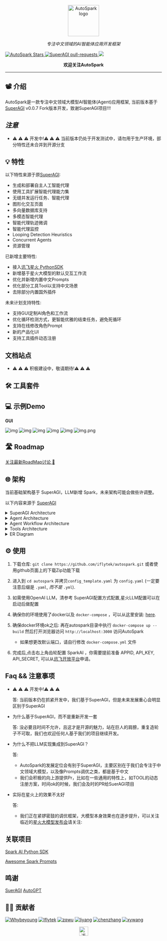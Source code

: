<p align="center">
  <a href="https://superagi.com//#gh-light-mode-only">
    <img src="gui/public/images/SVGfile/AutoSpark-logo-05.svg" width="100px" alt="AutoSpark logo" />
  </a>

</p>

<p align="center"><i>专注中文领域的AI智能体应用开发框架</i></p>





<a href="https://github.com/iflytek/autospark" target="blank">
<img src="https://img.shields.io/github/stars/iflytek/autospark?style=for-the-badge" alt="AutoSpark Stars"/>
</a>
<a href="https://github.com/iflytek/autospark/pulls" target="blank">
<img src="https://img.shields.io/github/issues-pr/iflytek/autospark?style=for-the-badge" alt="SuperAGI pull-requests"/>
</a>
<a href='https://github.com/iflytek/autospark//releases'>
<img src='https://img.shields.io/github/release/iflytek/autospark?&label=Latest&style=for-the-badge'>
</a>
<p align="center"><b>欢迎关注AutoSpark </b></p>

<hr>

## 📽 介绍

AutoSpark是一款专注中文领域大模型AI智能体(Agent)应用框架, 当前版本基于[SuperAGI](https://github.com/TransformerOptimus/SuperAGI) v0.0.7 Fork版本开发，致谢SuperAGI项目!!!

##   ***注意***
* ⚠️ ⚠️ ⚠️ 开发中!⚠️ ⚠️ ⚠️ 
当前版本仍处于开发测试中，请勿用于生产环境，部分特性还未合并到开源分支

## 💡 特性

以下特性来源于原[SuperAGI](https://github.com/TransformerOptimus/SuperAGI):

- 生成和部署自主人工智能代理
- 使用工具扩展智能代理能力集
- 无缝并发运行任务、智能代理
- 图形化交互页面
- 多向量数据库支持
- 多模态智能代理
- 智能代理轨迹微调
- 智能代理监控
- Looping Detection Heuristics 
- Concurrent Agents
- 资源管理

已新增主要特性:

- 接入[讯飞星火 PythonSDK](https://github.com/iflytek/spark-ai-python)
- 新增基于星火大模型的默认交互工作流
- 优化并新增内置中文Prompts
- 优化部分工具Tool以支持中文场景
- 去除部分内置国外插件


未来计划支持特性:

- 支持GUI定制AI角色和工作流
- 优化循环检测方式，更智能优雅的结束任务，避免死循环
- 支持在线修改角色Prompt
- 新的产品化UI
- 支持工具插件动态注册

## 文档站点
* ⚠️ ⚠️ ⚠️ 积极建设中，敬请期待!⚠️ ⚠️ ⚠️ 


## 🛠 工具套件


## 💻 示例Demo

[//]: # (**CLI View**)

**GUI**

![img](docs/imgs/spark_desk.png)
![img](docs/imgs/spark_login.png)
![img](docs/imgs/spark_marketPlace.png)
![img](docs/imgs/tool_kit.png)
![img](docs/imgs/new_agent.png)
![img.png](docs/imgs/run_process.png)


## 🛣 Roadmap
[关注最新RoadMap讨论 🔗](https://github.com/iflytek/AutoSpark/discussions/1)


<a id="architecture">

## 🌐 架构

当前基础架构基于 SuperAGI，LLM新增 Spark，未来架构可能会做些许调整。

以下内容来源于 [SuperAGI](https://superagi.com)

</a>
<details>
<summary>SuperAGI Architecture</summary>

![SuperAGI Architecture](https://superagi.com/wp-content/uploads/2023/06/SuperAGI-Architecture.png)
</details>

<details>
<summary>Agent Architecture</summary>

![Agent Architecture](https://superagi.com/wp-content/uploads/2023/06/Agent-Architecture.png)
</details>

<details>
<summary>Agent Workflow Architecture</summary>

![Agent Workflow Architecture](https://superagi.com/wp-content/uploads/2023/06/Agent-Workflow.png)
</details>

<details>
<summary>Tools Architecture</summary>

![Tools Architecture](https://superagi.com/wp-content/uploads/2023/06/Tool-Architecture.png)
</details>

<details>
<summary>ER Diagram</summary>

![ER Diagram](https://superagi.com/wp-content/uploads/2023/06/ER-Diagram.png)
</details>


## ⚙️ 使用

1. 下载仓库: `git clone https://github.com/iflytek/autospark.git` 或者使用github页面上的下载Zip功能下载
2. 进入到 `cd autospark` 并拷贝`config_template.yaml` 为 `config.yaml` (一定要注意后缀是 `.yaml`, *而不是* `.yml`).
3. 如需使用OpenAI LLM，清参考 SuperAGI配置方式配置,星火LLM配置可以在启动后做配置

4. 确保你的环境使用了docker以及 `docker-compose` ，可以从这里安装: [here](https://docs.docker.com/get-docker/). 
5. 确保docker环境ok之后:  再在autospark目录中执行 `docker-compose up --build` 然后打开浏览器访问 `http://localhost:3000` 访问AutoSpark
   - 如果想更改默认端口，请自行修改 `docker-compose.yml` 文件
6. 完成后,点击右上角齿轮配置 SparkAI ，你需要提前准备 APPID, API_KEY, API_SECRET, 可以从[讯飞开放平台](https://xinghuo.xfyun.cn/)申请。

## Faq && 注意事项

* ⚠️ ⚠️ ⚠️ 开发中!⚠️ ⚠️ ⚠️ 
   
   答: 当前版本仍在抓紧开发中，我们基于SuperAGI，但是未来发展重心会明显区别于SuperAGI

* 为什么基于SuperAGI，而不是重新开发一套

   答: 没必要且时间不允许，且这才是开源的魅力，站在巨人的肩膀，重复造轮子不可取，我们也欢迎任何人基于我们的项目继续开发。

* 为什么不把LLM实现集成到SuperAGI？
    
  答: 
  * AutoSpark的发展定位会有别于SuperAGI，主要区别在于我们会专注于中文领域大模型，以及像Prompts调优之类，都是基于中文
  * 我们会积极的向上游提供Pr，比如在一些通用的特性上，如TOOL的动态注册方案，时间ok的时候，我们会及时的PR给SuerAGI项目

* 实际在星火上的效果不太好

  答:
  * 我们正在紧锣密鼓的调优框架，大模型本身效果也在逐步提升，可以关注临近的[星火大模型发布会](https://xinghuo.xfyun.cn/)请关注:


## 关联项目
[Spark AI Python SDK](https://github.com/iflytek/spark-ai-python)

[Awesome Spark Prompts](https://github.com/iflytek/awesome_spark_prompts)

## 鸣谢
[SuerAGI](https://github.com/TransformerOptimus/SuperAGI#)
[AutoGPT](https://github.com/Significant-Gravitas/Auto-GPT)

## 👩‍💻 贡献者
[![Whybeyoung](https://images.weserv.nl/?url=https://avatars.githubusercontent.com/u/10629930?v=4&w=50&h=50&mask=circle)](https://github.com/whybeyoung)
[![Iflytek](https://images.weserv.nl/?url=https://avatars.githubusercontent.com/u/26786495?s=200&v=4&w=50&h=50&mask=circle)](https://github.com/iflytek) 
[![zqwu](https://images.weserv.nl/?url=https://avatars.githubusercontent.com/u/137276052?s=200&v=4&w=50&h=50&mask=circle)](https://github.com/iflytek)
[![liyang](https://images.weserv.nl/?url=https://avatars.githubusercontent.com/u/8241659?s=200&v=4&w=50&h=50&mask=circle)](https://github.com/snoopyyang)
[![chenzhang](https://images.weserv.nl/?url=https://avatars.githubusercontent.com/u/4353558?s=200&v=4&w=50&h=50&mask=circle)](https://github.com/zhangchen456)
[![xywang](https://images.weserv.nl/?url=https://avatars.githubusercontent.com/u/40142651?s=200&v=4&w=50&h=50&mask=circle)](https://github.com/zhangchen456)

<p align="center"><a href="https://github.com/iflytek/autospark#"><img src="https://superagi.com/wp-content/uploads/2023/05/backToTopButton.png" alt="返回顶部" height="29"/></a></p>
